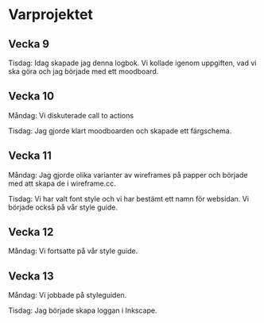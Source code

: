 # Varprojektet

## Vecka 9
Tisdag: Idag skapade jag denna logbok. Vi kollade igenom uppgiften, vad vi ska göra och jag började med ett moodboard. 

## Vecka 10
Måndag: Vi diskuterade call to actions

Tisdag: Jag gjorde klart moodboarden och skapade ett färgschema. 

## Vecka 11
Måndag: Jag gjorde olika varianter av wireframes på papper och började med att skapa de i wireframe.cc.  

Tisdag: Vi har valt font style och vi har bestämt ett namn för websidan. Vi började också på vår style guide. 

## Vecka 12
Måndag: Vi fortsatte på vår style guide.

## Vecka 13
Måndag: Vi jobbade på styleguiden.

Tisdag: Jag började skapa loggan i Inkscape.
